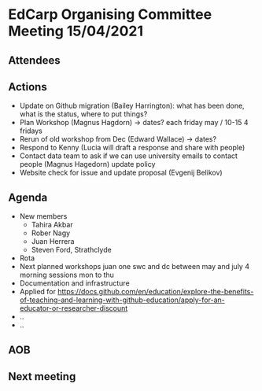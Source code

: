 # EdCarp Organising Committee Meeting 15/04/2021

## Attendees

## Actions
* Update on Github migration (Bailey Harrington):
        what has been done,
        what is the status,
        where to put things?
* Plan Workshop (Magnus Hagdorn) -> dates?
each friday may / 10-15 4 fridays
* Rerun of old workshop from Dec (Edward Wallace) -> dates?
* Respond to Kenny (Lucia will draft a response and share with people)
* Contact data team to ask if we can use university emails to contact people (Magnus Hagedorn)
update policy
* Website check for issue and update proposal (Evgenij Belikov)


## Agenda
* New members
  * Tahira Akbar
  * Rober Nagy
  * Juan Herrera
  * Steven Ford, Strathclyde
* Rota
* Next planned workshops
juan one swc and dc between may and july
4 morning sessions mon to thu
* Documentation and infrastructure
* Applied for https://docs.github.com/en/education/explore-the-benefits-of-teaching-and-learning-with-github-education/apply-for-an-educator-or-researcher-discount
* ..
* ..


## AOB

## Next meeting  
